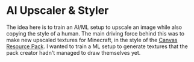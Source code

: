 # AI Upscaler & Styler
The idea here is to train an AI/ML setup to upscale an image while also copying the style of a human. The main driving force behind this was to make new upscaled textures for Minecraft, in the style of the [Canvas Resource Pack](https://www.planetminecraft.com/texture-pack/canvas-minecraft-in-brush/). I wanted to train a ML setup to generate textures that the pack creator hadn't managed to draw themselves yet.